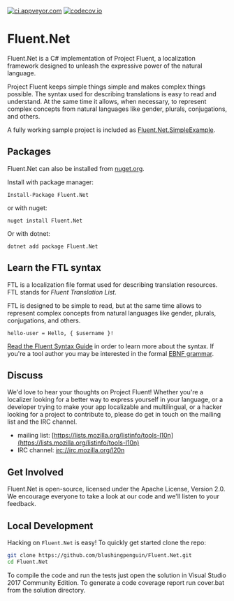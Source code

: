 [![ci.appveyor.com](https://ci.appveyor.com/api/projects/status/github/blushingpenguin/Fluent.Net?branch=master&svg=true)](https://ci.appveyor.com/project/blushingpenguin/fluent-net)
[![codecov.io](https://codecov.io/gh/blushingpenguin/Fluent.Net/coverage.svg?branch=master)](https://codecov.io/gh/blushingpenguin/Fluent.Net?branch=master)

# Fluent.Net #

Fluent.Net is a C# implementation of Project Fluent, a localization
framework designed to unleash the expressive power of the natural language.

Project Fluent keeps simple things simple and makes complex things possible.
The syntax used for describing translations is easy to read and understand.  At
the same time it allows, when necessary, to represent complex concepts from
natural languages like gender, plurals, conjugations, and others.

A fully working sample project is included as [Fluent.Net.SimpleExample](https://github.com/blushingpenguin/Fluent.Net/tree/master/Fluent.Net.SimpleExample).

## Packages ##

Fluent.Net can also be installed from [nuget.org](https://www.nuget.org/packages/Fluent.Net/).

Install with package manager:

    Install-Package Fluent.Net

or with nuget:

    nuget install Fluent.Net

Or with dotnet:

    dotnet add package Fluent.Net

## Learn the FTL syntax ##

FTL is a localization file format used for describing translation resources.
FTL stands for _Fluent Translation List_.

FTL is designed to be simple to read, but at the same time allows to represent
complex concepts from natural languages like gender, plurals, conjugations,
and others.

```Fluent
hello-user = Hello, { $username }!
```

[Read the Fluent Syntax Guide][] in order to learn more about the syntax.  If
you're a tool author you may be interested in the formal [EBNF grammar][].

[Read the Fluent Syntax Guide]: http://projectfluent.org/fluent/guide/
[EBNF grammar]: https://github.com/projectfluent/fluent/tree/master/spec

## Discuss ##

We'd love to hear your thoughts on Project Fluent!  Whether you're a localizer looking
for a better way to express yourself in your language, or a developer trying to
make your app localizable and multilingual, or a hacker looking for a project
to contribute to, please do get in touch on the mailing list and the IRC
channel.

- mailing list: [https://lists.mozilla.org/listinfo/tools-l10n](https://lists.mozilla.org/listinfo/tools-l10n)
- IRC channel: [irc://irc.mozilla.org/l20n](irc://irc.mozilla.org/l20n)

## Get Involved ##

Fluent.Net is open-source, licensed under the Apache License, Version 2.0.  We
encourage everyone to take a look at our code and we'll listen to your
feedback.

## Local Development ##

Hacking on `Fluent.Net` is easy! To quickly get started clone the repo:

```sh
git clone https://github.com/blushingpenguin/Fluent.Net.git
cd Fluent.Net
```

To compile the code and run the tests just open the solution in
Visual Studio 2017 Community Edition.  To generate a code coverage report
run cover.bat from the solution directory.
